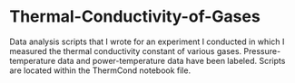 # Thermal-Conductivity-of-Gases
Data analysis scripts that I wrote for an experiment I conducted in which I measured the thermal conductivity constant of various gases. Pressure-temperature data and power-temperature data have been labeled. Scripts are located within the ThermCond notebook file.
